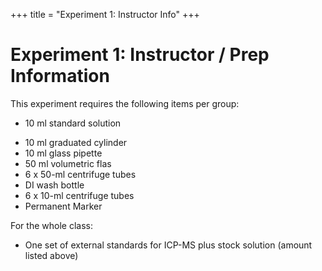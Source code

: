 +++
title = "Experiment 1: Instructor Info"
+++

# Experiment 1: Instructor / Prep Information
 
This experiment requires the following items per group:
* 10 ml standard solution
+ 10 ml graduated cylinder
+ 10 ml glass pipette
+ 50 ml volumetric flas
+ 6 x 50-ml centrifuge tubes
+ DI wash bottle
+ 6 x 10-ml centrifuge tubes
+ Permanent Marker

For the whole class:
+ One set of external standards for ICP-MS plus stock solution (amount listed above)
